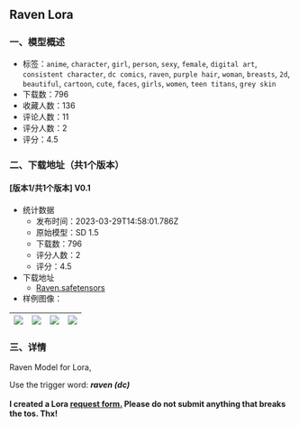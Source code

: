 ## Raven Lora
### 一、模型概述

- 标签：`anime`, `character`, `girl`, `person`, `sexy`, `female`, `digital art`, `consistent character`, `dc comics`, `raven`, `purple hair`, `woman`, `breasts`, `2d`, `beautiful`, `cartoon`, `cute`, `faces`, `girls`, `women`, `teen titans`, `grey skin`
- 下载数：796
- 收藏人数：136
- 评论人数：11
- 评分人数：2
- 评分：4.5

### 二、下载地址（共1个版本）

#### [版本1/共1个版本] V0.1

- 统计数据
  - 发布时间：2023-03-29T14:58:01.786Z
  - 原始模型：SD 1.5
  - 下载数：796
  - 评分人数：2
  - 评分：4.5
- 下载地址
  - [Raven.safetensors](https://civitai.com/api/download/models/20868)
- 样例图像：

| <img src="https://image.civitai.com/xG1nkqKTMzGDvpLrqFT7WA/2334c0b8-558a-4923-e86d-e6e4a22cf500/width=450/221195.jpeg" /> | <img src="https://image.civitai.com/xG1nkqKTMzGDvpLrqFT7WA/517f28c5-7299-42d5-ae33-accf7584ac00/width=450/221205.jpeg" /> | <img src="https://image.civitai.com/xG1nkqKTMzGDvpLrqFT7WA/d5708736-b14f-46b5-9252-eb51d4630200/width=450/221204.jpeg" /> | <img src="https://image.civitai.com/xG1nkqKTMzGDvpLrqFT7WA/47ac2ce2-e34e-4bf0-c88a-c9f6993a6d00/width=450/221203.jpeg" /> |
| ---- | ---- | ---- | ---- |


### 三、详情
<p>Raven Model for Lora,</p><p></p><p>Use the trigger word: <strong><em>raven (dc)</em></strong><br /><br /><strong>I created a Lora </strong><a target="_blank" rel="ugc" href="https://forms.gle/LYRchxqheop9x3Ux9"><strong>request form.</strong></a><strong> Please do not submit anything that breaks the tos. Thx!</strong></p>
